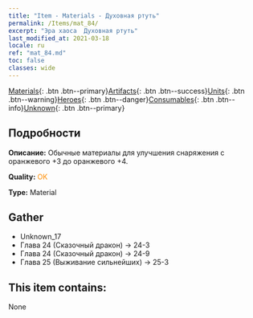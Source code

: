 ```yaml
---
title: "Item - Materials - Духовная ртуть"
permalink: /Items/mat_84/
excerpt: "Эра хаоса  Духовная ртуть"
last_modified_at: 2021-03-18
locale: ru
ref: "mat_84.md"
toc: false
classes: wide
---
```

 [Materials](/ru/Items/){: .btn .btn--primary}[Artifacts](/ru/Items/Artifacts/){: .btn .btn--success}[Units](/ru/Items/Units/){: .btn .btn--warning}[Heroes](/ru/Items/Heroes/){: .btn .btn--danger}[Consumables](/ru/Items/Consumables/){: .btn .btn--info}[Unknown](/ru/Items/Unknown/){: .btn .btn--primary}

## Подробности
 **Описание:** Обычные материалы для улучшения снаряжения c оранжевого +3 до оранжевого +4.

 **Quality:** <span style="color: #FF8C00">OK</span>

 **Type:** Material

## Gather

*    Unknown_17 
*    Глава 24 (Сказочный дракон) -> 24-3 
*    Глава 24 (Сказочный дракон) -> 24-9 
*    Глава 25 (Выживание сильнейших) -> 25-3 

## This item contains:

  None

